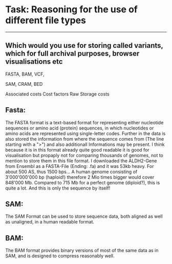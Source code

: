 # Task: Reasoning for the use of different file types
---
## Which would you use for storing called variants, which for full archival purposes, browser visualisations etc

FASTA, BAM, VCF, 

SAM, CRAM, BED

Associated costs
Cost factors
Raw Storage costs

## Fasta:
The FASTA format is a text-based format for representing either nucleotide sequences or amino acid (protein) sequences, in which nucleotides or amino acids are represented using single-letter codes. Further in the data is also stored the information from where the sequence comes from (The line starting with a ">") and also additionall Informations may be present.
I think because it is in this format already quite good readable it is good for visualisation but propaply not for comparing thousands of genomes, not to mention to store them in this file format.
I downloaded the ALDH2-Gene from Ensembl as a FASTA-File (Ending: .fa) and it was 53kb heavy. For about 500 AS, thus 1500 bps... A human genome consisting of 3'000'000'000 bp (haploid!) therefore 2 Mio times bigger would cover 848'000 Mb. Compared to 715 Mb for a perfect genome (diploid?), this is quite a lot. And this is only the sequence by itself!

## SAM:
The SAM Format can be used to store sequence data, both aligned as well as unaligned, in a human readable format.


## BAM:

The BAM format provides binary versions of most of the same data as in SAM, and is designed to compress reasonably well.
